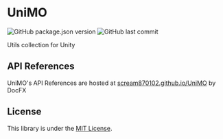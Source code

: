 # UniMO

![GitHub package.json version](https://img.shields.io/github/package-json/v/scream870102/UniMO?color=E861A4&label=package%20version&logo=unity)
![GitHub last commit](https://img.shields.io/github/last-commit/scream870102/unimo)  

Utils collection for Unity

## API References
UniMO's API References are hosted at [scream870102.github.io/UniMO](https://scream870102.github.io/UniMO/) by DocFX

## License
This library is under the [MIT License](https://github.com/scream870102/UniMO/blob/master/LICENSE).
